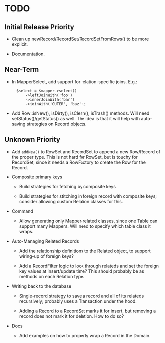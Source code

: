 # TODO

## Initial Release Priority

- Clean up newRecord/RecordSet/RecordSetFromRows() to be more explicit.

- Documentation.

## Near-Term

- In MapperSelect, add support for relation-specific joins. E.g.:

        $select = $mapper->select()
            ->leftJoinWith('foo')
            ->innerJoinWith('bar')
            ->joinWith('OUTER', 'baz');

- Add Row::isNew(), isDirty(), isClean(), isTrash() methods. Will need setStatus()/getStatus() as well. The idea is that it will help with auto-saving strategies on Record objects.

## Unknown Priority

- Add `addNew()` to RowSet and RecordSet to append a new Row/Record of the proper type. This is not hard for RowSet, but is touchy for RecordSet, since it needs a RowFactory to create the Row for the Record.

- Composite primary keys

    - Build strategies for fetching by composite keys

    - Build strategies for stitching in foreign record with composite keys; consider allowing custom Relation classes for this.

- Command

    - Allow generating only Mapper-related classes, since one Table can support many Mappers. Will need to specify which table class it wraps.

- Auto-Managing Related Records

    - Add the relationship definitions to the Related object, to support wiring-up of foreign keys?

    - Add a RecordFilter logic to look through relateds and set the foreign key values at insert/update time? This should probably be as methods on each Relation type.

- Writing back to the database

    - Single-record strategy to save a record and all of its relateds recursively; probably uses a Transaction under the hood.

    - Adding a Record to a RecordSet marks it for insert, but removing a record does not mark it for deletion. How to do so?

- Docs

    - Add examples on how to properly wrap a Record in the Domain.
